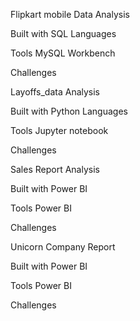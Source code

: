 Flipkart mobile Data Analysis 

Built with
SQL Languages

Tools
MySQL Workbench

Challenges


Layoffs_data Analysis

Built with
Python Languages

Tools
Jupyter notebook

Challenges

Sales Report Analysis

Built with
Power BI

Tools
Power BI

Challenges

Unicorn Company Report

Built with
Power BI

Tools
Power BI

Challenges
